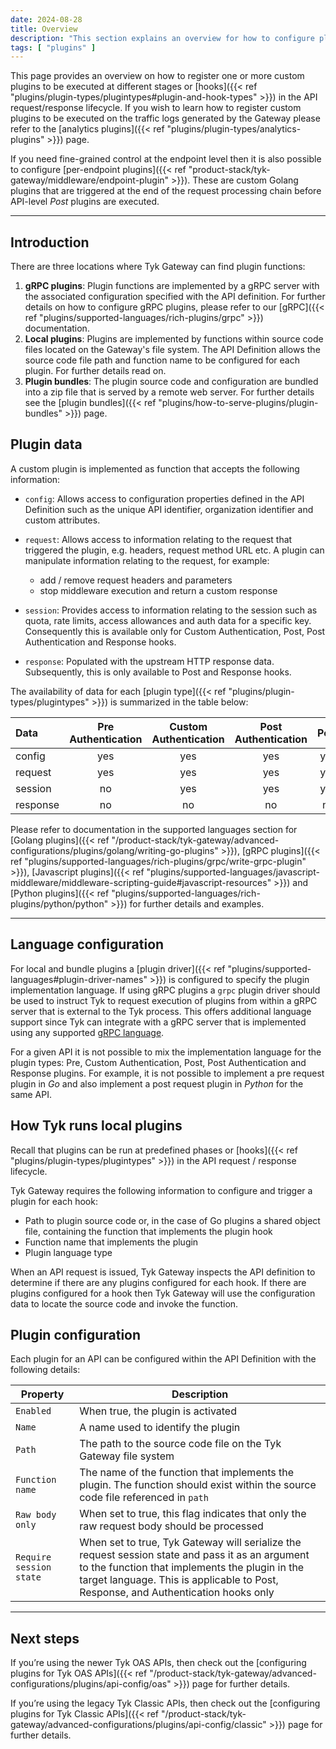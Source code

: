 ```yaml
---
date: 2024-08-28
title: Overview
description: "This section explains an overview for how to configure plugins for APIs"
tags: [ "plugins" ]
---
```


This page provides an overview on how to register one or more custom plugins to be executed at different stages or [hooks]({{< ref "plugins/plugin-types/plugintypes#plugin-and-hook-types" >}}) in the API request/response lifecycle. If you wish to learn how to register custom plugins to be executed on the traffic logs generated by the Gateway please refer to the [analytics plugins]({{< ref "plugins/plugin-types/analytics-plugins" >}}) page. 

If you need fine-grained control at the endpoint level then it is also possible to configure [per-endpoint plugins]({{< ref "product-stack/tyk-gateway/middleware/endpoint-plugin" >}}). These are custom Golang plugins that are triggered at the end of the request processing chain before API-level *Post* plugins are executed.

---

## Introduction

There are three locations where Tyk Gateway can find plugin functions:

1. **gRPC plugins**: Plugin functions are implemented by a gRPC server with the associated configuration specified with the API definition. For further details on how to configure gRPC plugins, please refer to our [gRPC]({{< ref "plugins/supported-languages/rich-plugins/grpc" >}}) documentation.
2. **Local plugins**: Plugins are implemented by functions within source code files located on the Gateway's file system. The API Definition allows the source code file path and function name to be configured for each plugin. For further details read on.
3. **Plugin bundles**: The plugin source code and configuration are bundled into a zip file that is served by a remote web server. For further details see the [plugin bundles]({{< ref "plugins/how-to-serve-plugins/plugin-bundles" >}}) page.

## Plugin data

A custom plugin is implemented as function that accepts the following information:

- `config`: Allows access to configuration properties defined in the API Definition such as the unique API identifier, organization identifier and custom attributes. 
- `request`: Allows access to information relating to the request that triggered the plugin, e.g. headers, request method URL etc. A plugin can manipulate information relating to the request, for example:

  - add / remove request headers and parameters
  - stop middleware execution and return a custom response

- `session`: Provides access to information relating to the session such as quota, rate limits, access allowances and auth data for a specific key. Consequently this is available only for Custom Authentication, Post, Post Authentication and Response hooks.
- `response`: Populated with the upstream HTTP response data. Subsequently, this is only available to Post and Response hooks. 

The availability of data for each [plugin type]({{< ref "plugins/plugin-types/plugintypes" >}}) is summarized in the table below:

| Data | Pre Authentication | Custom Authentication | Post Authentication | Post | Response |  
|:----|:----:|:----:|:----:|:----:|:----:|
| config | yes | yes | yes | yes | yes |
| request | yes | yes | yes | yes | yes |
| session | no | yes | yes | yes | yes |
| response | no | no | no | no | yes

Please refer to documentation in the supported languages section for [Golang plugins]({{< ref "/product-stack/tyk-gateway/advanced-configurations/plugins/golang/writing-go-plugins" >}}), [gRPC plugins]({{< ref "plugins/supported-languages/rich-plugins/grpc/write-grpc-plugin" >}}), [Javascript plugins]({{< ref "plugins/supported-languages/javascript-middleware/middleware-scripting-guide#javascript-resources" >}}) and [Python plugins]({{< ref "plugins/supported-languages/rich-plugins/python/python" >}}) for further details and examples.

---

## Language configuration

For local and bundle plugins a [plugin driver]({{< ref "plugins/supported-languages#plugin-driver-names" >}}) is configured to specify the plugin implementation language. If using gRPC plugins a `grpc` plugin driver should be used to instruct Tyk to request execution of plugins from within a gRPC server that is external to the Tyk process. This offers additional language support since Tyk can integrate with a gRPC server that is implemented using any supported [gRPC language](https://grpc.io/docs/).

For a given API it is not possible to mix the implementation language for the plugin types: Pre, Custom Authentication, Post, Post Authentication and Response plugins. For example, it is not possible to implement a pre request plugin in *Go* and also implement a post request plugin in *Python* for the same API.

## How Tyk runs local plugins

Recall that plugins can be run at predefined phases or [hooks]({{< ref "plugins/plugin-types/plugintypes" >}}) in the API request / response lifecycle.

Tyk Gateway requires the following information to configure and trigger a plugin for each hook:

- Path to plugin source code or, in the case of Go plugins a shared object file, containing the function that implements the plugin hook
- Function name that implements the plugin
- Plugin language type

When an API request is issued, Tyk Gateway inspects the API definition to determine if there are any plugins configured for each hook. If there are plugins configured for a hook then Tyk Gateway will use the configuration data to locate the source code and invoke the function.

## Plugin configuration

Each plugin for an API can be configured within the API Definition with the following details:

| Property | Description |
|-------|-------------|
| `Enabled` | When true, the plugin is activated |
| `Name` | A name used to identify the plugin |
| `Path` | The path to the source code file on the Tyk Gateway file system |
| `Function name` | The name of the function that implements the plugin. The function should exist within the source code file referenced in `path` |
| `Raw body only` | When set to true, this flag indicates that only the raw request body should be processed |
| `Require session state`| When set to true, Tyk Gateway will serialize the request session state and pass it as an argument to the function that implements the plugin in the target language. This is applicable to Post, Response, and Authentication hooks only |

---

## Next steps

If you’re using the newer Tyk OAS APIs, then check out the [configuring plugins for Tyk OAS APIs]({{< ref "/product-stack/tyk-gateway/advanced-configurations/plugins/api-config/oas" >}}) page for further details.

If you’re using the legacy Tyk Classic APIs, then check out the [configuring plugins for Tyk Classic APIs]({{< ref "/product-stack/tyk-gateway/advanced-configurations/plugins/api-config/classic" >}}) page for further details.
